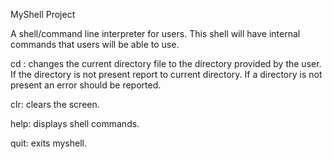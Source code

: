 MyShell Project

A shell/command line interpreter for users. This shell will have internal commands that users will be able to use.

cd <directory>:
    changes the current directory file to the directory provided by the user. If the directory is not present report to current directory. If a directory is not present an error should be reported.

clr:
    clears the screen.

help: 
    displays shell commands.

quit:
    exits myshell.
